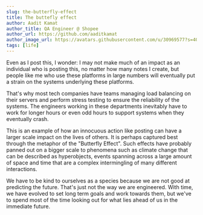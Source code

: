```yaml
---
slug: the-butterfly-effect
title: The buttefly effect
author: Aadit Kamat
author_title: QA Engineer @ Shopee
author_url: https://github.com/aaditkamat
author_image_url: https://avatars.githubusercontent.com/u/30969577?s=400&u=9558fc3557d79c88a7080034fe8c22654aca2e4d&v=4
tags: [life]
---
```


Even as I post this, I wonder: I may not make much of an impact as an individual who is posting this, no matter how many notes I create, but people like me who use these platforms in large numbers will eventually put a strain on the systems underlying these platforms. 

That's why most tech companies have teams managing load balancing on their servers and perform stress testing to ensure the reliability of the systems. The engineers working in these departments inevitably have to work for longer hours or even odd hours to support systems when they eventually crash. 

This is an example of how an innocuous action like posting can have a larger scale impact on the lives of others. It is perhaps captured best through the metaphor of the "Butterfly Effect". Such effects have probably panned out on a bigger scale to phenomena such as climate change that can be described as hyperobjects, events spanning across a large amount of space and time that are a complex intermingling of many different interactions. 

We have to be kind to ourselves as a species because we are not good at predicting the future. That's just not the way we are engineered. With time, we have evolved to set long term goals and work towards them, but we've to spend most of the time looking out for what lies ahead of us in the immediate future. 


